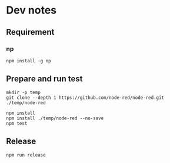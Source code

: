 # Dev notes

## Requirement

### np

```shell
npm install -g np
```

## Prepare and run test

```shell
mkdir -p temp
git clone --depth 1 https://github.com/node-red/node-red.git ./temp/node-red

npm install
npm install ./temp/node-red --no-save
npm test
```

## Release

```shell
npm run release
```
